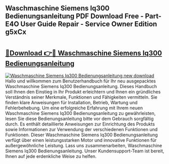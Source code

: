 ## Waschmaschine Siemens Iq300 Bedienungsanleitung PDF Download Free - Part-E4O User Guide Repair - Service Owner Edition g5xCx

# <h2><a href="http://df1i3r.blite.top/?on=Waschmaschine+Siemens+Iq300+Bedienungsanleitung">🔗Download 👉🔴 Waschmaschine Siemens Iq300 Bedienungsanleitung</a></h2>

[![Waschmaschine Siemens Iq300 Bedienungsanleitung new download](https://i.imgur.com/lujVjoI.png)](http://df1i3r.blite.top/?on=Waschmaschine+Siemens+Iq300+Bedienungsanleitung)
Hallo und willkommen zum Benutzerhandbuch für Ihr neu ausgepacktes Waschmaschine Siemens Iq300 Bedienungsanleitung. Dieses Handbuch soll Ihnen den Einstieg in Ihr Produkt erleichtern und Ihnen ein gründliches Verständnis seiner Merkmale, Funktionen und Fähigkeiten vermitteln. Sie finden klare Anweisungen für Installation, Betrieb, Wartung und Fehlerbehebung. Um eine erfolgreiche Erfahrung mit Ihrem neuen Waschmaschine Siemens Iq300 Bedienungsanleitung zu gewährleisten, lesen Sie diese Bedienungsanleitung bitte vor dem Gebrauch sorgfältig durch. Es enthält detaillierte Anweisungen zur Einrichtung des Produkts sowie Informationen zur Verwendung der verschiedenen Funktionen und Funktionen. Dieser Waschmaschine Siemens Iq300 Bedienungsanleitung verfügt über einen leistungsstarken Motor und innovative Funktionen für außergewöhnliche Leistung. Lass uns zusammenarbeiten, Waschmaschine Siemens Iq300 Bedienungsanleitung. Unser Kundensupport-Team ist bereit, Ihnen auf jede erdenkliche Weise zu helfen.
